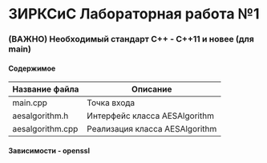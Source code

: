 ЗИРКСиС Лабораторная работа №1
==================
### (ВАЖНО) Необходимый стандарт C++ - C++11 и новее (для main)

#### Содержимое
Название файла  |  Описание
----------------|---------------------
main.cpp        | Точка входа
aesalgorithm.h  | Интерфейс класса AESAlgorithm
aesalgorithm.cpp| Реализация класса AESAlgorithm

#### Зависимости - openssl
